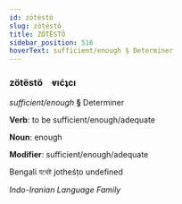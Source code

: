 ```yaml
---
id: zötëstö
slug: zötëstö
title: ZÖTËSTÖ
sidebar_position: 516
hoverText: sufficient/enough § Determiner
---
```


### zötëstö&emsp;<span kind="abugida">ⱴıćʇcı</span>

*sufficient/enough* **§** Determiner

**Verb**: to be sufficient/enough/adequate

**Noun**: enough

**Modifier**: sufficient/enough/adequate

Bengali যথেষ্ট jotheśṭo undefined

*Indo-Iranian Language Family*